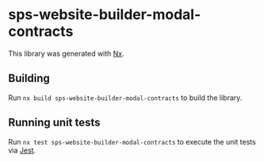 # sps-website-builder-modal-contracts

This library was generated with [Nx](https://nx.dev).

## Building

Run `nx build sps-website-builder-modal-contracts` to build the library.

## Running unit tests

Run `nx test sps-website-builder-modal-contracts` to execute the unit tests via [Jest](https://jestjs.io).
